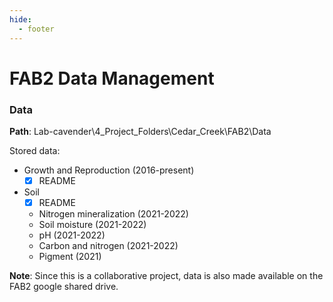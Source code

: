 ```yaml
---
hide:
  - footer
---
```


# FAB2 Data Management
### Data
**Path**: Lab-cavender\4_Project_Folders\Cedar_Creek\FAB2\Data

Stored data:

* Growth and Reproduction (2016-present)  
    * [x] README
* Soil  
    * [x] README
    * Nitrogen mineralization (2021-2022)
    * Soil moisture (2021-2022)
    * pH (2021-2022)
    * Carbon and nitrogen (2021-2022)
    * Pigment (2021)

**Note**: Since this is a collaborative project, data is also made available on the FAB2 google shared drive.

